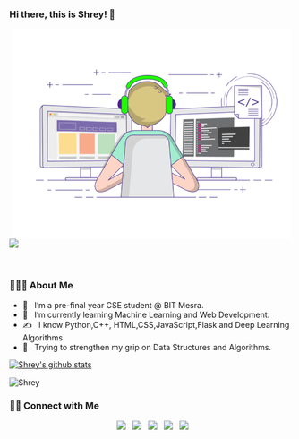 ### Hi there, this is Shrey! 👋
 <img align="right" alt="GIF" src="https://raw.githubusercontent.com/shreyrai99/shreyrai99/master/gif3.gif" width="500"/>
 
<br/>


![](https://visitor-badge.glitch.me/badge?page_id=shreyrai99.shreyrai99)

<br />

<h3> 👨🏻‍💻 About Me </h3>

- 🔭 &nbsp; I’m a pre-final year CSE student @ BIT Mesra.
- 🌱 &nbsp; I’m currently learning Machine Learning and Web Development.
- ✍️ &nbsp; I know Python,C++, HTML,CSS,JavaScript,Flask and Deep Learning Algorithms.
- 💬 &nbsp; Trying to strengthen my grip on Data Structures and Algorithms.




[![Shrey's github stats](https://github-readme-stats.vercel.app/api?username=shreyrai99&show_icons=true&theme=radical)](https://github.com/shreyrai99/)


<img align="center" src="https://github-readme-stats.vercel.app/api/top-langs/?username=shreyrai99&langs_count=8&hide=jupyter notebook&layout=compact" alt="Shrey" />

<h3> 🤝🏻 Connect with Me </h3>

<p align="center">
&nbsp; <a href="https://www.facebook.com/shrey.roy.9/" target="_blank" rel="noopener noreferrer"><img src="https://img.icons8.com/plasticine/100/000000/facebook.png" width="50" /></a> 
&nbsp; <a href="https://twitter.com/shreyrai99" target="_blank" rel="noopener noreferrer"><img src="https://img.icons8.com/plasticine/100/000000/twitter.png" width="50" /></a>  
&nbsp; <a href="https://www.instagram.com/shreyrai99/" target="_blank" rel="noopener noreferrer"><img src="https://img.icons8.com/plasticine/100/000000/instagram-new.png" width="50" /></a>  
&nbsp; <a href="https://www.linkedin.com/in/shrey-rai-314b8a192/" target="_blank" rel="noopener noreferrer"><img src="https://img.icons8.com/plasticine/100/000000/linkedin.png" width="50" /></a>
&nbsp; <a href="mailto:kumarshrey.21099@gmail.com" target="_blank" rel="noopener noreferrer"><img src="https://img.icons8.com/plasticine/100/000000/gmail.png"  width="50" /></a>
</p>



